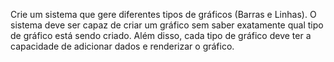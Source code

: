 Crie um sistema que gere diferentes tipos de gráficos (Barras e Linhas). O sistema deve ser capaz de criar um gráfico sem saber exatamente qual tipo de gráfico está sendo criado. Além disso, cada tipo de gráfico deve ter a capacidade de adicionar dados e renderizar o gráfico.